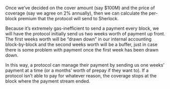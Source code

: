 Once we’ve decided on the cover amount (say $100M) and the price of coverage (say we agree on 2%
annually), then we can calculate the per-block premium that the protocol will send to Sherlock.

Because it’s extremely gas-inefficient to send a payment every block, we will have the protocol
initially send us two weeks worth of payment up front. The first weeks worth will be
“drawn down” in our internal accounting block-by-block and the second weeks worth will be a
buffer, just in case there is some problem with payment once the first week has been
drawn down.

In this way, a protocol can manage their payment by sending us one weeks’ 
payment at a time (or a months’ worth of prepay if they want to). If a protocol isn’t able
to pay for whatever reason, the coverage stops at the block where the payment stream ended.
